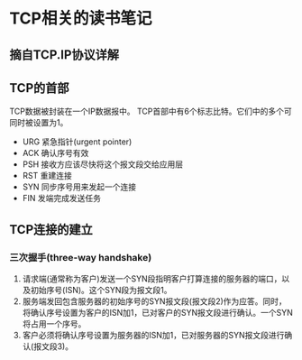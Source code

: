 # TCP相关的读书笔记
## 摘自TCP.IP协议详解
## TCP的首部
TCP数据被封装在一个IP数据报中。
TCP首部中有6个标志比特。它们中的多个可同时被设置为1。
* URG     紧急指针(urgent pointer)
* ACK     确认序号有效
* PSH     接收方应该尽快将这个报文段交给应用层
* RST     重建连接
* SYN     同步序号用来发起一个连接
* FIN     发端完成发送任务
## TCP连接的建立
### 三次握手(three-way handshake)
1) 请求端(通常称为客户)发送一个SYN段指明客户打算连接的服务器的端口，以及初始序号(ISN)。这个SYN段为报文段1。
2) 服务端发回包含服务器的初始序号的SYN报文段(报文段2)作为应答。同时，将确认序号设置为客户的ISN加1，已对客户的SYN报文段进行确认。一个SYN将占用一个序号。
3) 客户必须将确认序号设置为服务器的ISN加1，已对服务器的SYN报文段进行确认(报文段3)。
